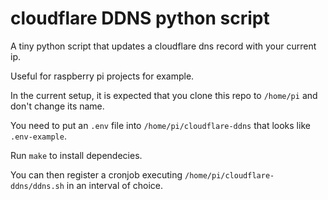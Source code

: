 # cloudflare DDNS python script

A tiny python script that updates a cloudflare dns record with your current ip.

Useful for raspberry pi projects for example.

In the current setup, it is expected that you clone this repo to `/home/pi` and don't change its name.

You need to put an `.env` file into `/home/pi/cloudflare-ddns` that looks like `.env-example`.

Run `make` to install dependecies.

You can then register a cronjob executing `/home/pi/cloudflare-ddns/ddns.sh` in an interval of choice.
